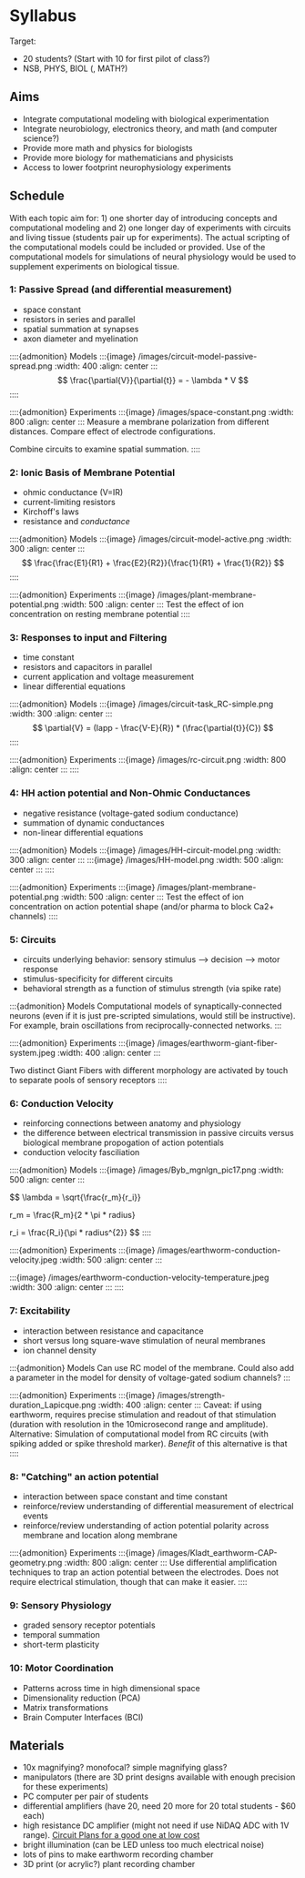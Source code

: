 # Syllabus

Target:
- 20 students? (Start with 10 for first pilot of class?)
- NSB, PHYS, BIOL (, MATH?)

## Aims

- Integrate computational modeling with biological experimentation
- Integrate neurobiology, electronics theory, and math (and computer science?)
- Provide more math and physics for biologists
- Provide more biology for mathematicians and physicists
- Access to lower footprint neurophysiology experiments

## Schedule

With each topic aim for: 1) one shorter day of introducing concepts and computational modeling and 2) one longer day of experiments with circuits and living tissue (students pair up for experiments). The actual scripting of the computational models could be included or provided. Use of the computational models for simulations of neural physiology would be used to supplement experiments on biological tissue.

### 1: Passive Spread (and differential measurement)

- space constant
- resistors in series and parallel
- spatial summation at synapses
- axon diameter and myelination

::::{admonition} Models
:::{image} /images/circuit-model-passive-spread.png
:width: 400
:align: center
:::
$$
\frac{\partial{V}}{\partial{t}} = - \lambda * V
$$
::::

::::{admonition} Experiments
:::{image} /images/space-constant.png
:width: 800
:align: center
:::
Measure a membrane polarization from different distances. Compare effect of electrode configurations.  

Combine circuits to examine spatial summation. 
::::

### 2: Ionic Basis of Membrane Potential

- ohmic conductance (V=IR)
- current-limiting resistors
- Kirchoff's laws
- resistance and *conductance*

::::{admonition} Models
:::{image} /images/circuit-model-active.png
:width: 300
:align: center
:::
$$
\frac{\frac{E1}{R1} + \frac{E2}{R2}}{\frac{1}{R1} + \frac{1}{R2}}
$$
::::

::::{admonition} Experiments
:::{image} /images/plant-membrane-potential.png
:width: 500
:align: center
:::
Test the effect of ion concentration on resting membrane potential
::::

### 3: Responses to input and Filtering

- time constant
- resistors and capacitors in parallel
- current application and voltage measurement
- linear differential equations

::::{admonition} Models
:::{image} /images/circuit-task_RC-simple.png
:width: 300
:align: center
:::
$$
\partial{V} = (Iapp - \frac{V-E}{R}) * (\frac{\partial{t}}{C})
$$
::::

::::{admonition} Experiments
:::{image} /images/rc-circuit.png
:width: 800
:align: center
:::
::::

### 4: HH action potential and Non-Ohmic Conductances

- negative resistance (voltage-gated sodium conductance)
- summation of dynamic conductances
- non-linear differential equations

::::{admonition} Models
:::{image} /images/HH-circuit-model.png
:width: 300
:align: center
:::
:::{image} /images/HH-model.png
:width: 500
:align: center
:::
::::

::::{admonition} Experiments
:::{image} /images/plant-membrane-potential.png
:width: 500
:align: center
:::
Test the effect of ion concentration on action potential shape (and/or pharma to block Ca2+ channels)
::::

### 5: Circuits

- circuits underlying behavior: sensory stimulus --> decision --> motor response
- stimulus-specificity for different circuits
- behavioral strength as a function of stimulus strength (via spike rate)

:::{admonition} Models
Computational models of synaptically-connected neurons (even if it is just pre-scripted simulations, would still be instructive). For example, brain oscillations from reciprocally-connected networks.
:::

::::{admonition} Experiments
:::{image} /images/earthworm-giant-fiber-system.jpeg
:width: 400
:align: center
:::

Two distinct Giant Fibers with different morphology are activated by touch to separate pools of sensory receptors
::::


### 6: Conduction Velocity

- reinforcing connections between anatomy and physiology
- the difference between electrical transmission in passive circuits versus biological membrane propogation of action potentials
- conduction velocity fasciliation

::::{admonition} Models
:::{image} /images/Byb_mgnlgn_pic17.png
:width: 500
:align: center
:::

$$
\lambda = \sqrt{\frac{r_m}{r_i}}  

r_m = \frac{R_m}{2 * \pi * radius}

r_i = \frac{R_i}{\pi * radius^{2}}
$$
::::

::::{admonition} Experiments
:::{image} /images/earthworm-conduction-velocity.jpeg
:width: 500
:align: center
:::

:::{image} /images/earthworm-conduction-velocity-temperature.jpeg
:width: 300
:align: center
:::
::::

### 7: Excitability

- interaction between resistance and capacitance
- short versus long square-wave stimulation of neural membranes
- ion channel density

:::{admonition} Models
Can use RC model of the membrane. Could also add a parameter in the model for density of voltage-gated sodium channels?
:::

::::{admonition} Experiments
:::{image} /images/strength-duration_Lapicque.png
:width: 400
:align: center
:::
Caveat: if using earthworm, requires precise stimulation and readout of that stimulation (duration with resolution in the 10microsecond range and amplitude).  
Alternative: Simulation of computational model from RC circuits (with spiking added or spike threshold marker). *Benefit* of this alternative is that 
::::

### 8: "Catching" an action potential

- interaction between space constant and time constant
- reinforce/review understanding of differential measurement of electrical events
- reinforce/review understanding of action potential polarity across membrane and location along membrane

::::{admonition} Experiments
:::{image} /images/Kladt_earthworm-CAP-geometry.png
:width: 800
:align: center
:::
Use differential amplification techniques to trap an action potential between the electrodes. Does not require electrical stimulation, though that can make it easier. 
::::

### 9: Sensory Physiology

- graded sensory receptor potentials
- temporal summation
- short-term plasticity

### 10: Motor Coordination 

- Patterns across time in high dimensional space
- Dimensionality reduction (PCA)
- Matrix transformations
- Brain Computer Interfaces (BCI)

## Materials

- 10x magnifying? monofocal? simple magnifying glass?
- manipulators (there are 3D print designs available with enough precision for these experiments)
- PC computer per pair of students
- differential amplifiers (have 20, need 20 more for 20 total students - $60 each)
- high resistance DC amplifier (might not need if use NiDAQ ADC with 1V range). [Circuit Plans for a good one at low cost](https://neurologic.github.io/diy_ephys-lab/intracellular-amp.html)
- bright illumination (can be LED unless too much electrical noise)
- lots of pins to make earthworm recording chamber
- 3D print (or acrylic?) plant recording chamber
